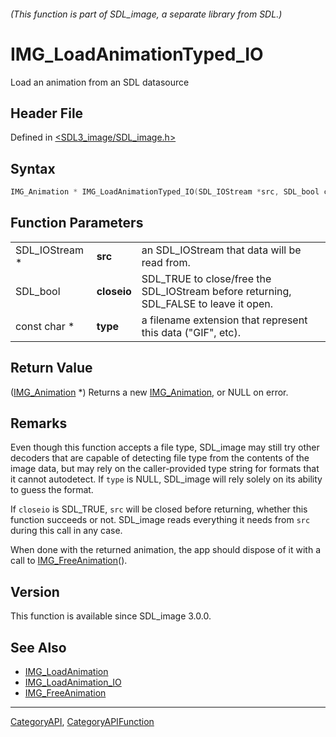 ###### (This function is part of SDL_image, a separate library from SDL.)
# IMG_LoadAnimationTyped_IO

Load an animation from an SDL datasource

## Header File

Defined in [<SDL3_image/SDL_image.h>](https://github.com/libsdl-org/SDL_image/blob/main/include/SDL3_image/SDL_image.h)

## Syntax

```c
IMG_Animation * IMG_LoadAnimationTyped_IO(SDL_IOStream *src, SDL_bool closeio, const char *type);
```

## Function Parameters

|                |             |                                                                                       |
| -------------- | ----------- | ------------------------------------------------------------------------------------- |
| SDL_IOStream * | **src**     | an SDL_IOStream that data will be read from.                                          |
| SDL_bool       | **closeio** | SDL_TRUE to close/free the SDL_IOStream before returning, SDL_FALSE to leave it open. |
| const char *   | **type**    | a filename extension that represent this data ("GIF", etc).                           |

## Return Value

([IMG_Animation](IMG_Animation) *) Returns a new
[IMG_Animation](IMG_Animation), or NULL on error.

## Remarks

Even though this function accepts a file type, SDL_image may still try
other decoders that are capable of detecting file type from the contents of
the image data, but may rely on the caller-provided type string for formats
that it cannot autodetect. If `type` is NULL, SDL_image will rely solely on
its ability to guess the format.

If `closeio` is SDL_TRUE, `src` will be closed before returning, whether
this function succeeds or not. SDL_image reads everything it needs from
`src` during this call in any case.

When done with the returned animation, the app should dispose of it with a
call to [IMG_FreeAnimation](IMG_FreeAnimation)().

## Version

This function is available since SDL_image 3.0.0.

## See Also

- [IMG_LoadAnimation](IMG_LoadAnimation)
- [IMG_LoadAnimation_IO](IMG_LoadAnimation_IO)
- [IMG_FreeAnimation](IMG_FreeAnimation)

----
[CategoryAPI](CategoryAPI), [CategoryAPIFunction](CategoryAPIFunction)


